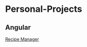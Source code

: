 # Personal-Projects

## Angular
[Recipe Manager](https://github.com/IoanaBotezatu01/Recipe-Manager--Angular)
